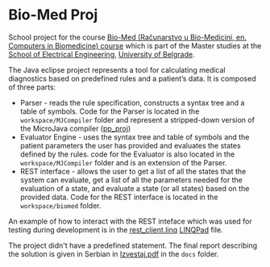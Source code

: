 # Bio-Med Proj

School project for the course [Bio-Med (Računarstvo u Bio-Medicini, en. Computers in Biomedicine) course][rbm] which is part of the Master studies at the [School of Electrical Engineering][school], [University of Belgrade][uni].

The Java eclipse project represents a tool for calculating medical diagnostics based on predefined rules and a patient’s data. It is composed of three parts:
 - Parser - reads the rule specification, constructs a syntax tree and a table of symbols. Code for the Parser is located in the `workspace/MJCompiler` folder and represent a stripped-down version of the MicroJava compiler ([pp_proj][pp])
 - Evaluator Engine - uses the syntax tree and table of symbols and the patient parameters the user has provided and evaluates the states defined by the rules. code for the Evaluator is also located in the `workspace/MJCompiler` folder and is an extension of the Parser.
 - REST interface - allows the user to get a list of all the states that the system can evaluate, get a list of all the parameters needed for the evaluation of a state, and evaluate a state (or all states) based on the provided data. Code for the REST interface is located in the `workspace/biomed` folder.
 
An example of how to interact with the REST inteface which was used for testing during development is in the [rest_client.linq][rest-client] [LINQPad][linqpad] file.
 
The project didn't have a predefined statement. The final report describing the solution is given in Serbian in [Izvestaj.pdf][report] in the `docs` folder.

[rbm]: https://www.etf.bg.ac.rs/en/fis/karton_predmeta/MS1RBM
[school]: https://www.etf.bg.ac.rs/
[uni]: http://www.bg.ac.rs/en/
[pp]: https://github.com/nikolapeja6/pp_proj
[report]: ./docs/Izvestaj.pdf
[rest-client]: ./rest_client.linq
[linqpad]: https://www.linqpad.net/
